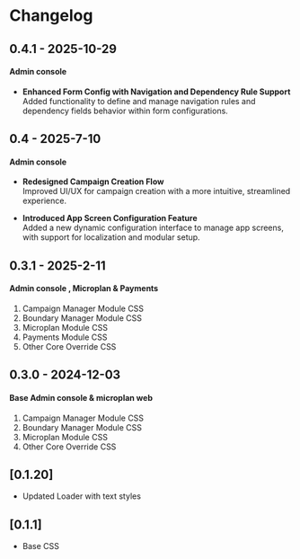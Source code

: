 # Changelog

## 0.4.1 - 2025-10-29

#### Admin console

- **Enhanced Form Config with Navigation and Dependency Rule Support**  
  Added functionality to define and manage navigation rules and dependency fields behavior within form configurations.


## 0.4 - 2025-7-10

#### Admin console

- **Redesigned Campaign Creation Flow**  
  Improved UI/UX for campaign creation with a more intuitive, streamlined experience.

- **Introduced App Screen Configuration Feature**  
  Added a new dynamic configuration interface to manage app screens, with support for localization and modular setup.

## 0.3.1 - 2025-2-11

#### Admin console , Microplan & Payments

1. Campaign Manager Module CSS
2. Boundary Manager Module CSS
3. Microplan Module CSS
4. Payments Module CSS
5. Other Core Override CSS

## 0.3.0 - 2024-12-03

#### Base Admin console & microplan web

1. Campaign Manager Module CSS
2. Boundary Manager Module CSS
3. Microplan Module CSS
4. Other Core Override CSS

## [0.1.20]

- Updated Loader with text styles

## [0.1.1]

- Base CSS